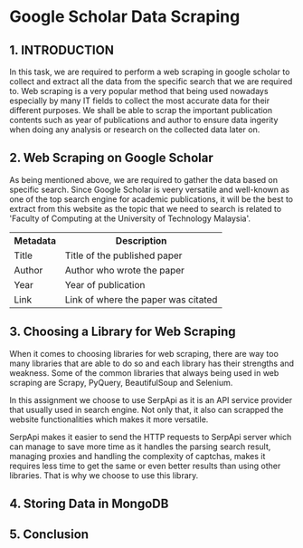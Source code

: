 # Google Scholar Data Scraping 
## 1. INTRODUCTION
In this task, we are required to perform a web scraping in google scholar to collect and extract all the data from the specific search that we are required to. Web scraping is a very popular method that being used nowadays especially by many IT fields to collect the most accurate data for their different purposes. We shall be able to scrap the important publication contents such as year of publications and author to ensure data ingerity when doing any analysis or research on the collected data later on. 

## 2. Web Scraping on Google Scholar
As being mentioned above, we are required to gather the data based on specific search. Since Google Scholar is veery versatile and well-known as one of the top search engine for academic publications, it will be the best to extract from this website as the topic that we need to search is related to 'Faculty of Computing at the University of Technology Malaysia'. 

<table>
  <tr>
    <th>Metadata</th>
    <th>Description</th>
  </tr>
  <tr>
    <td>Title</td>
    <td>Title of the published paper</td>
  </tr>
  <tr>
    <td>Author</td>
    <td>Author who wrote the paper</td>
  </tr>
  <tr>
    <td>Year</td>
    <td>Year of publication</td>
  </tr>
  <tr>
    <td>Link</td>
    <td>Link of where the paper was citated</td>
  </tr>
</table>

## 3. Choosing a Library for Web Scraping
When it comes to choosing libraries for web scraping, there are way too many libraries that are able to do so and each library has their strengths and weakness. Some of the common libraries that always being used in web scraping are Scrapy, PyQuery, BeautifulSoup and Selenium.

In this assignment we choose to use SerpApi as it is an API service provider that usually used in search engine. Not only that, it also can scrapped the website functionalities which makes it more versatile.

SerpApi makes it easier to send the HTTP requests to SerpApi server which can manage to save more time as it handles the parsing search result, managing proxies and handling the complexity of captchas, makes it requires less time to get the same or even better results than using other libraries. That is why we choose to use this library.



## 4. Storing Data in MongoDB
## 5. Conclusion

